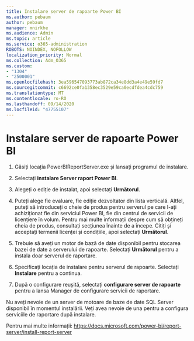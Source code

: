 ```yaml
---
title: Instalare server de rapoarte Power BI
ms.author: pebaum
author: pebaum
manager: mnirkhe
ms.audience: Admin
ms.topic: article
ms.service: o365-administration
ROBOTS: NOINDEX, NOFOLLOW
localization_priority: Normal
ms.collection: Adm_O365
ms.custom:
- "1304"
- "2500001"
ms.openlocfilehash: 3ea596547093773ab872ca34e8dd3a4e49e59fd7
ms.sourcegitcommit: c6692ce0fa1358ec3529e59ca0ecdfdea4cdc759
ms.translationtype: MT
ms.contentlocale: ro-RO
ms.lasthandoff: 09/14/2020
ms.locfileid: "47755107"
---
```

# <a name="install-power-bi-report-server"></a>Instalare server de rapoarte Power BI

1. Găsiți locația PowerBIReportServer.exe și lansați programul de instalare.

2. Selectați **instalare Server raport Power BI**.

3. Alegeți o ediție de instalat, apoi selectați **Următorul**.

4. Puteți alege fie evaluare, fie ediție dezvoltator din lista verticală.  Altfel, puteți să introduceți o cheie de produs pentru serverul pe care l-ați achiziționat fie din serviciul Power BI, fie din centrul de servicii de licențiere în volum. Pentru mai multe informații despre cum să obțineți cheia de produs, consultați secțiunea înainte de a începe. Citiți și acceptați termenii licenței și condițiile, apoi selectați **Următorul**.

5. Trebuie să aveți un motor de bază de date disponibil pentru stocarea bazei de date a serverului de rapoarte. Selectați **Următorul** pentru a instala doar serverul de raportare.

6. Specificați locația de instalare pentru serverul de rapoarte. Selectați **Instalare** pentru a continua.

7. După o configurare reușită, selectați **configurare server de rapoarte** pentru a lansa Manager de configurare servicii de raportare.

Nu aveți nevoie de un server de motoare de baze de date SQL Server disponibil în momentul instalării. Veți avea nevoie de una pentru a configura serviciile de raportare după instalare.

Pentru mai multe informații: https://docs.microsoft.com/power-bi/report-server/install-report-server

